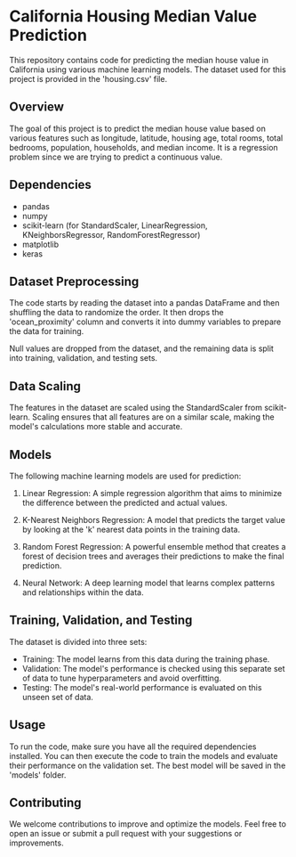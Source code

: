 # California Housing Median Value Prediction
This repository contains code for predicting the median house value in California using various machine learning models. The dataset used for this project is provided in the 'housing.csv' file.

## Overview
The goal of this project is to predict the median house value based on various features such as longitude, latitude, housing age, total rooms, total bedrooms, population, households, and median income. It is a regression problem since we are trying to predict a continuous value.

## Dependencies
- pandas
- numpy
- scikit-learn (for StandardScaler, LinearRegression, KNeighborsRegressor, RandomForestRegressor)
- matplotlib
- keras

## Dataset Preprocessing
The code starts by reading the dataset into a pandas DataFrame and then shuffling the data to randomize the order. It then drops the 'ocean_proximity' column and converts it into dummy variables to prepare the data for training.

Null values are dropped from the dataset, and the remaining data is split into training, validation, and testing sets.

## Data Scaling
The features in the dataset are scaled using the StandardScaler from scikit-learn. Scaling ensures that all features are on a similar scale, making the model's calculations more stable and accurate.

## Models
The following machine learning models are used for prediction:

1. Linear Regression: A simple regression algorithm that aims to minimize the difference between the predicted and actual values.

2. K-Nearest Neighbors Regression: A model that predicts the target value by looking at the 'k' nearest data points in the training data.

3. Random Forest Regression: A powerful ensemble method that creates a forest of decision trees and averages their predictions to make the final prediction.

4. Neural Network: A deep learning model that learns complex patterns and relationships within the data.

## Training, Validation, and Testing
The dataset is divided into three sets:

- Training: The model learns from this data during the training phase.
- Validation: The model's performance is checked using this separate set of data to tune hyperparameters and avoid overfitting.
- Testing: The model's real-world performance is evaluated on this unseen set of data.

## Usage
To run the code, make sure you have all the required dependencies installed. You can then execute the code to train the models and evaluate their performance on the validation set. The best model will be saved in the 'models' folder.

## Contributing
We welcome contributions to improve and optimize the models. Feel free to open an issue or submit a pull request with your suggestions or improvements.

